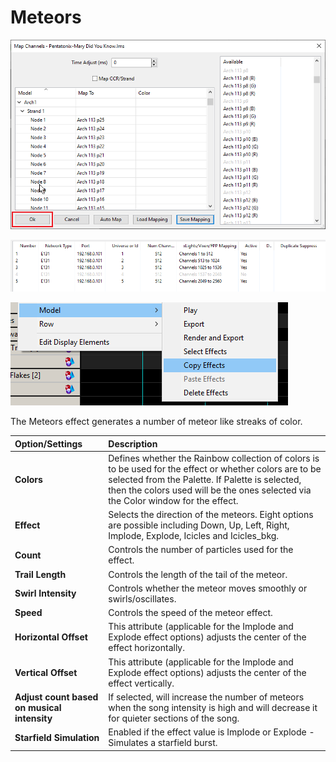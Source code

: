 # Meteors

![Icon](../../.gitbook/assets/image%20%28330%29.png)

![Sequencer Grid](../../.gitbook/assets/image%20%28417%29.png)

![](../../.gitbook/assets/image%20%28363%29.png)

The Meteors effect generates a number of meteor like streaks of color.

| Option/Settings | Description |
| :--- | :--- |
| **Colors** | Defines whether the Rainbow collection of colors is to be used for the effect or whether colors are to be selected from the Palette. If Palette is selected, then the colors used will be the ones selected via the Color window for the effect. |
| **Effect** | Selects the direction of the meteors. Eight options are possible including Down, Up, Left, Right, Implode, Explode, Icicles and Icicles\_bkg. |
| **Count** | Controls the number of particles used for the effect. |
| **Trail Length** | Controls the length of the tail of the meteor. |
| **Swirl Intensity** | Controls whether the meteor moves smoothly or swirls/oscillates. |
| **Speed** | Controls the speed of the meteor effect. |
| **Horizontal Offset** | This attribute \(applicable for the Implode and Explode effect options\) adjusts the center of the effect horizontally. |
| **Vertical Offset** | This attribute \(applicable for the Implode and Explode effect options\) adjusts the center of the effect vertically. |
| **Adjust count based on musical intensity** | If selected, will increase the number of meteors when the song intensity is high and will decrease it for quieter sections of the song. |
| **Starfield Simulation** | Enabled if the effect value is Implode or Explode - Simulates a starfield burst. |

